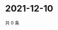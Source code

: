 # 2021-12-10

共 0 条

<!-- BEGIN WEIBO -->
<!-- 最后更新时间 Fri Dec 10 2021 05:08:13 GMT+0800 (China Standard Time) -->

<!-- END WEIBO -->
